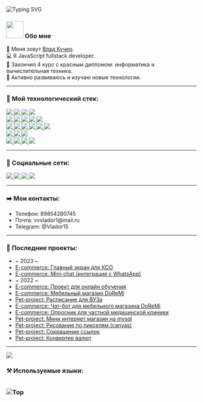 ![Typing SVG](https://readme-typing-svg.herokuapp.com?color=%2336BCF7&lines=Добро+пожаловать!) 

<h3>
 <img src="https://github.com/TheDudeThatCode/TheDudeThatCode/blob/master/Assets/Developer.gif" width="45px"> Обо мне  
</h3> 

👨 Меня зовут <a href="https://vk.com/c_o_d_e_r" target="_blank">Влад Кучер</a>.  
💻 Я JavaScript fullstack developer.   
💼 Закончил 4 курс с красным дипломом: информатика и вычислительная техника.   
 🚀 Активно развиваюсь и изучаю новые технологии.  
<hr>

<h3>🔧 Мой технологический стек: </h3>
<p>
  <a href="https://www.javascript.com/" target="_blank">
      <img src="https://img.shields.io/badge/JavaScript-323330?style=for-the-badge&amp;logo=javascript&amp;logoColor=F7DF1E">
  </a>
  <a href="https://html.com/" target="_blank">
      <img src="https://img.shields.io/badge/HTML-E34F26?style=for-the-badge&amp;logo=HTML5&amp;logoColor=white">
  </a>
  <a href="https://www.w3schools.com/css/" target="_blank">
      <img src="https://img.shields.io/badge/CSS-1572B6?style=for-the-badge&amp;logo=CSS3&amp;logoColor=white">
  </a>
  <a href="#" target="_blank">
      <img src="https://img.shields.io/badge/Scss-CC6699?style=for-the-badge&amp;logo=sass&amp;logoColor=white">
  </a> 
 <br>
  <a href="https://nodejs.org/en/" target="_blank">
      <img src="https://img.shields.io/badge/NODE.JS-339933?style=for-the-badge&amp;logo=Node.js&amp;logoColor=white">
  </a>
  <a href="https://www.json.org/json-en.html" target="_blank">
      <img src="https://img.shields.io/badge/JSON-000000?style=for-the-badge&amp;logo=JSON&amp;logoColor=white">
  </a>    
  <a href="https://socket.io/" target="_blank">
      <img src="https://img.shields.io/badge/socket.io-12976e?&amp;style=for-the-badge&amp;logo=socket.io&amp;logoColor=white">
  </a> 
  <a href="https://expressjs.com/" target="_blank">
      <img src="https://img.shields.io/badge/express.js-000000?&amp;style=for-the-badge&amp;logo=Express&amp;logoColor=white">
  </a>
  <a href="https://www.mongodb.com/" target="_blank">
      <img src="https://img.shields.io/badge/mongodb-3a7c4a.svg?&amp;style=for-the-badge&amp;logo=mongodb&amp;logoColor=white">
  </a>  
 <br>
  <a href="https://reactjs.org/" target="_blank">
      <img src="https://img.shields.io/badge/react-007AFF.svg?&amp;style=for-the-badge&amp;logo=react&amp;logoColor=white">
  </a> 
  <a href="https://mobx.js.org/README.html" target="_blank">
      <img src="https://img.shields.io/badge/redux-7632BC.svg?&amp;style=for-the-badge&amp;logo=redux&amp;logoColor=white">
  </a>  
  <a href="https://redux.js.org/" target="_blank">
      <img src="https://img.shields.io/badge/mobx-DC5C12.svg?&amp;style=for-the-badge&amp;logo=mobx&amp;logoColor=white">
  </a> 
  <a href="#" target="_blank">
      <img src="https://img.shields.io/badge/Material--UI-0081CB?style=for-the-badge&amp;logo=material-ui&amp;logoColor=white">
  </a>  
  <a href="" target="_blank">
      <img src="https://img.shields.io/badge/Vue.js-35495E?style=for-the-badge&amp;logo=vue.js&amp;logoColor=4FC08D">
  </a> 
  <a href="" target="_blank">
      <img src="https://img.shields.io/badge/nuxt.js-38495E?style=for-the-badge&amp;logo=nuxt.js&amp;logoColor=4FC08D">
  </a> 

  <br>
  <a href="https://www.atlassian.com/ru/software/jira" target="_blank">
      <img src="https://img.shields.io/badge/jira-023071.svg?&amp;style=for-the-badge&amp;logo=jira-software&amp;logoColor=white">
  </a> 
  <a href="https://www.atlassian.com/software/confluence" target="_blank">
      <img src="https://img.shields.io/badge/confluence-005CE8.svg?&amp;style=for-the-badge&amp;logo=confluence&amp;logoColor=white">
  </a>    
  <a href="https://github.com/" target="_blank">
      <img src="https://img.shields.io/badge/git-E44622.svg?&amp;style=for-the-badge&amp;logo=git&amp;logoColor=white">
  </a> 

  <br>
  <a href="https://www.docker.com/" target="_blank">
      <img src="https://img.shields.io/badge/docker-008BD9.svg?&amp;style=for-the-badge&amp;logo=docker&amp;logoColor=white">
  </a>   
  <a href="#" target="_blank">
      <img src="https://img.shields.io/badge/makefile-004BD9.svg?&amp;style=for-the-badge&amp;logo=makefile&amp;logoColor=white">
  </a>   
  <a href="#" target="_blank">
      <img src="https://img.shields.io/badge/GitLab-330F63?style=for-the-badge&amp;logo=gitlab&amp;logoColor=white">
  </a>   
  <a href="#" target="_blank">
      <img src="https://img.shields.io/badge/GitHub-100000?style=for-the-badge&amp;logo=github&amp;logoColor=white">
  </a>   
</p>
<hr>

<h3> 🤝 Социальные сети: </h3>
<p>
  <a href="https://t.me/Vlador15" target="_blank">
    <img src="https://img.shields.io/badge/telegram-008BD9.svg?&style=for-the-badge&logo=telegram&logoColor=white">
  </a> 
  <a href="https://vk.com/c_o_d_e_r" target="_blank">
    <img src="https://img.shields.io/badge/vk-146bc2?&style=for-the-badge&logo=vk&logoColor=white">
  </a>
  <a href="https://wa.me/79854280745" target="_blank">
    <img src="https://img.shields.io/badge/WhatsApp-12976e?&style=for-the-badge&logo=whatsapp&logoColor=white">
  </a>
  <a href="mailto:vvvlador1@mail.ru" target="_blank">
    <img src="https://img.shields.io/badge/mail.ru-005ff9?&style=for-the-badge&logo=mail.ru&logoColor=white">
  </a> 
</p>
<hr>

<h3> ➡️ Мои контакты: </h3>
<ul>
 <li>Телефон: 89854280745</li>
 <li>Почта: vvvlador1@mail.ru</li> 
 <li>Telegram: @Vlador15</li>
</ul>
<hr>

<h3> 📕 Последние проекты: </h3>
<ul>
 <li>~ 2023 ~</li>
 <li> 
  <a href="https://github.com/Vlador15/selfCheckout-front" target="_blank">E-commerce: Главный экран для КСО</a>
 </li>
 <li>
  <a href="https://github.com/Vlador15/whatsAppChat" target="_blank">E-commerce: Mini-chat (интеграция с WhatsApp)</a>
 </li>
 <li>~ 2022 ~</li>
 <li>
  <a href="https://github.com/Vlador15/learning-project" target="_blank">E-commerce: Проект для онлайн обучения</a>
 </li>
 <li>
  <a href="https://github.com/Vlador15/shop-doremi" target="_blank">E-commerce: Мебельный магазин DoReMi</a>
 </li>
 <li>
  <a href="https://github.com/Vlador15/timetable" target="_blank">Pet-project: Расписание для ВУЗа</a> 
 </li>
 <li>
  <a href="https://github.com/Vlador15/vk-chat-bot-for-doremi" target="_blank">E-commerce: Чат-бот для мебельного магазина DoReMi</a>
 </li>
 <li>
  <a href="https://github.com/Vlador15/med-quiz" target="_blank">E-commerce: Опросник для частной медицинской клиники</a>
 </li> 
 <li>
  <a href="https://github.com/Vlador15/mini-shop-mysql" target="_blank">Pet-project: Мини интернет магазин на mysql</a> 
 </li>
 <li>
  <a href="https://github.com/Vlador15/pixel" target="_blank">Pet-project: Рисование по пикселям (canvas)</a> 
 </li>
 <li>
  <a href="https://github.com/Vlador15/short-url" target="_blank">Pet-project: Сокращение ссылок</a>
 </li>
 <li>
  <a href="https://github.com/Vlador15/currency-converter" target="_blank">Pet-project: Конвертер валют</a>
 </li>
</ul>
<hr>

![](https://komarev.com/ghpvc/?username=vlador15&color=blueviolet)
 
<h3> ⚒ Используемые языки: </3>   
<br>
<br>
 
![Top](https://github-readme-stats.vercel.app/api/top-langs/?username=vlador15&layout=compact)  
